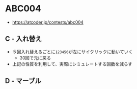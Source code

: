 # ABC004
* https://atcoder.jp/contests/abc004


## C - 入れ替え
* ５回入れ替えるごとに`123456`が左にサイクリックに動いていく
  - 30回で元に戻る
* 上記の性質を利用して、実際にシミュレートする回数を減らす


## D - マーブル

